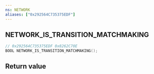 ```yaml
---
ns: NETWORK
aliases: ["0x292564C735375EDF"]
---
```

## NETWORK_IS_TRANSITION_MATCHMAKING

```c
// 0x292564C735375EDF 0x8262C70E
BOOL NETWORK_IS_TRANSITION_MATCHMAKING();
```


## Return value
